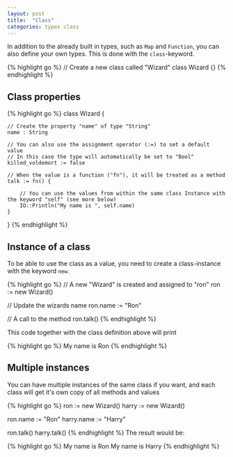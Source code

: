 ```yaml
---
layout: post
title:  "Class"
categories: types class
---
```


In addition to the already built in types, such as `Map` and `Function`, you can also define your own types. This is done with the `class`-keyword.

{% highlight go %}
// Create a new class called "Wizard"
class Wizard {}
{% endhighlight %}

## Class properties

{% highlight go %}
class Wizard {
	
	// Create the property "name" of type "String"
	name : String

	// You can also use the assignment operator (:=) to set a default value
	// In this case the type will automatically be set to "Bool"
	killed_voldemort := false

	// When the value is a function ("fn"), it will be treated as a method
	talk := fn() {

		// You can use the values from within the same class Instance with the keyword "self" (see more below)
		IO::Println("My name is ", self.name)
	}
}
{% endhighlight %}

## Instance of a class

To be able to use the class as a value, you need to create a class-instance with the keyword `new`.

{% highlight go %}
// A new "Wizard" is created and assigned to "ron"
ron := new Wizard()
	
// Update the wizards name
ron.name := "Ron"

// A call to the method
ron.talk()
{% endhighlight %}

This code together with the class definition above will print

{% highlight go %}
My name is Ron
{% endhighlight %}

## Multiple instances

You can have multiple instances of the same class if you want, and each class will get it's own copy of all methods and values

{% highlight go %}
ron := new Wizard()
harry := new Wizard()

ron.name := "Ron"
harry.name := "Harry"

ron.talk()
harry.talk()
{% endhighlight %}
The result would be:

{% highlight go %}
My name is Ron
My name is Harry
{% endhighlight %}

